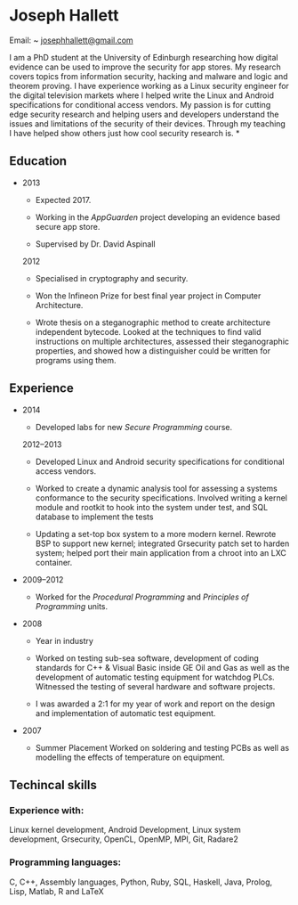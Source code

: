 # Joseph Hallett

Email:
  ~ josephhallett@gmail.com

I am a PhD student at the University of Edinburgh researching how digital evidence can be used to improve the security for app stores. My research covers topics from information security, hacking and malware and logic and theorem proving. I have experience working as a Linux security engineer for the digital television markets where I helped write the Linux and Android specifications for conditional access vendors. My passion is for cutting edge security research and helping users and developers understand the issues and limitations of the security of their devices. Through my teaching I have helped show others just how cool security research is. *

## Education

-   2013

    -   Expected 2017.

    -   Working in the *AppGuarden* project developing an evidence based secure app store.

    -   Supervised by Dr. David Aspinall

    2012

    -   Specialised in cryptography and security.

    -   Won the Infineon Prize for best final year project in Computer Architecture.

    -   Wrote thesis on a steganographic method to create architecture independent bytecode. Looked at the techniques to find valid instructions on multiple architectures, assessed their steganographic properties, and showed how a distinguisher could be written for programs using them.

## Experience

-   2014

    -   Developed labs for new *Secure Programming* course.

    2012–2013

    -   Developed Linux and Android security specifications for conditional access vendors.

    -   Worked to create a dynamic analysis tool for assessing a systems conformance to the security specifications. Involved writing a kernel module and rootkit to hook into the system under test, and SQL database to implement the tests

    -   Updating a set-top box system to a more modern kernel. Rewrote BSP to support new kernel; integrated Grsecurity patch set to harden system; helped port their main application from a chroot into an LXC container.

-   2009–2012

    -   Worked for the *Procedural Programming* and *Principles of Programming* units.

-   2008

    -   Year in industry

    -   Worked on testing sub-sea software, development of coding standards for C++ & Visual Basic inside GE Oil and Gas as well as the development of automatic testing equipment for watchdog PLCs. Witnessed the testing of several hardware and software projects.

    -   I was awarded a 2:1 for my year of work and report on the design and implementation of automatic test equipment.

-   2007

    -   Summer Placement Worked on soldering and testing PCBs as well as modelling the effects of temperature on equipment.


## Techincal skills
### Experience with: 
Linux kernel development, Android Development, Linux system development, Grsecurity, OpenCL, OpenMP, MPI, Git, Radare2
### Programming languages: 
C, C++, Assembly languages, Python, Ruby, SQL, Haskell, Java, Prolog, Lisp, Matlab, R and LaTeX
